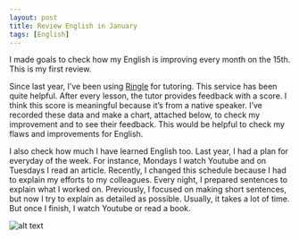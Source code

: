```yaml
---
layout: post
title: Review English in January
tags: [English]
---
```

I made goals to check how my English is improving every month on the 15th. This is my first review.

Since last year, I’ve been using [Ringle](https://www.ringleplus.com/) for tutoring. This service has been quite helpful. After every lesson, the tutor provides feedback with a score. I think this score is meaningful because it’s from a native speaker. I’ve recorded these data and make a chart, attached below, to check my improvement and to see their feedback. This would be helpful to check my flaws and improvements for English.

I also check how much I have learned English too. Last year, I had a plan for everyday of the week.  For instance, Mondays I watch Youtube and on Tuesdays I read an article. Recently, I changed this schedule because I had to explain my efforts to my colleagues. Every night, I prepared sentences to explain what I worked on. Previously, I focused on making short sentences, but now I try to explain as detailed as possible. Usually, it takes a lot of time. But once I finish, I watch Youtube or read a book.

![alt text](https://dioong.github.io/img/posts/2020-01-15-english_review_1.png "Ringle tutor score")